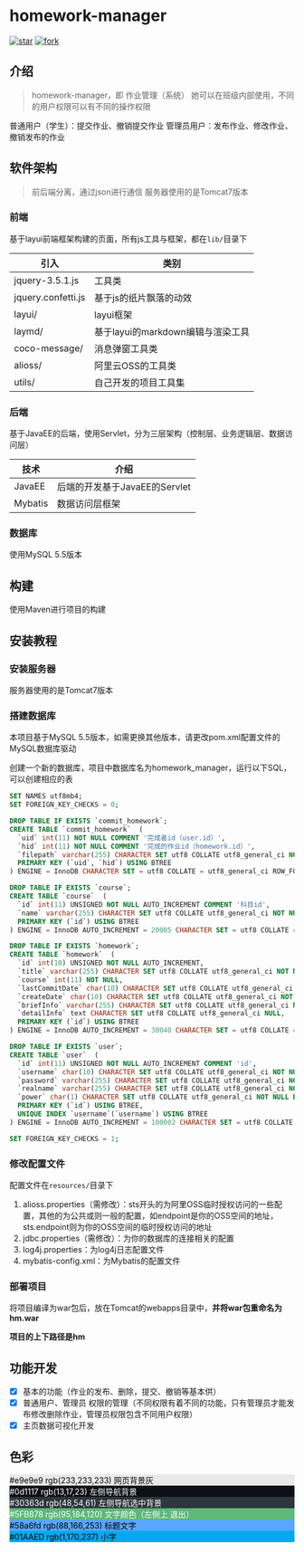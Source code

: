 # homework-manager

[![star](https://gitee.com/qkmango/homework-manager/badge/star.svg?theme=dark)](https://gitee.com/qkmango/homework-manager/stargazers)
[![fork](https://gitee.com/qkmango/homework-manager/badge/fork.svg?theme=dark)](https://gitee.com/qkmango/homework-manager/members)


## 介绍
> homework-manager，即 作业管理（系统）
> 她可以在班级内部使用，不同的用户权限可以有不同的操作权限

普通用户（学生）：提交作业、撤销提交作业
管理员用户：发布作业、修改作业、撤销发布的作业

## 软件架构
> 前后端分离，通过json进行通信
> 服务器使用的是Tomcat7版本

### 前端

基于layui前端框架构建的页面，所有js工具与框架，都在`lib/`目录下

| 引入               | 类别                              |
| ------------------ | --------------------------------- |
| jquery-3.5.1.js    | 工具类                            |
| jquery.confetti.js | 基于js的纸片飘落的动效            |
| layui/             | layui框架                         |
| laymd/             | 基于layui的markdown编辑与渲染工具 |
| coco-message/      | 消息弹窗工具类                    |
| alioss/            | 阿里云OSS的工具类                 |
| utils/             | 自己开发的项目工具集              |

### 后端

基于JavaEE的后端，使用Servlet，分为三层架构（控制层、业务逻辑层、数据访问层）

| 技术    | 介绍                          |
| ------- | ----------------------------- |
| JavaEE  | 后端的开发基于JavaEE的Servlet |
| Mybatis | 数据访问层框架                |

### 数据库

使用MySQL 5.5版本



## 构建

使用Maven进行项目的构建



## 安装教程

### 安装服务器

服务器使用的是Tomcat7版本



### 搭建数据库

本项目基于MySQL 5.5版本，如需更换其他版本，请更改pom.xml配置文件的MySQL数据库驱动

创建一个新的数据库，项目中数据库名为homework_manager，运行以下SQL，可以创建相应的表

````sql
SET NAMES utf8mb4;
SET FOREIGN_KEY_CHECKS = 0;

DROP TABLE IF EXISTS `commit_homework`;
CREATE TABLE `commit_homework`  (
  `uid` int(11) NOT NULL COMMENT '完成者id（user.id）',
  `hid` int(11) NOT NULL COMMENT '完成的作业id（homework.id）',
  `filepath` varchar(255) CHARACTER SET utf8 COLLATE utf8_general_ci NOT NULL COMMENT '作业文件的链接',
  PRIMARY KEY (`uid`, `hid`) USING BTREE
) ENGINE = InnoDB CHARACTER SET = utf8 COLLATE = utf8_general_ci ROW_FORMAT = Compact;

DROP TABLE IF EXISTS `course`;
CREATE TABLE `course`  (
  `id` int(11) UNSIGNED NOT NULL AUTO_INCREMENT COMMENT '科目id',
  `name` varchar(255) CHARACTER SET utf8 COLLATE utf8_general_ci NOT NULL COMMENT '科目名',
  PRIMARY KEY (`id`) USING BTREE
) ENGINE = InnoDB AUTO_INCREMENT = 20005 CHARACTER SET = utf8 COLLATE = utf8_general_ci ROW_FORMAT = Compact;

DROP TABLE IF EXISTS `homework`;
CREATE TABLE `homework`  (
  `id` int(10) UNSIGNED NOT NULL AUTO_INCREMENT,
  `title` varchar(255) CHARACTER SET utf8 COLLATE utf8_general_ci NOT NULL,
  `course` int(11) NOT NULL,
  `lastCommitDate` char(10) CHARACTER SET utf8 COLLATE utf8_general_ci NOT NULL,
  `createDate` char(10) CHARACTER SET utf8 COLLATE utf8_general_ci NOT NULL,
  `briefInfo` varchar(255) CHARACTER SET utf8 COLLATE utf8_general_ci NOT NULL,
  `detailInfo` text CHARACTER SET utf8 COLLATE utf8_general_ci NULL,
  PRIMARY KEY (`id`) USING BTREE
) ENGINE = InnoDB AUTO_INCREMENT = 30040 CHARACTER SET = utf8 COLLATE = utf8_general_ci ROW_FORMAT = Compact;

DROP TABLE IF EXISTS `user`;
CREATE TABLE `user`  (
  `id` int(11) UNSIGNED NOT NULL AUTO_INCREMENT COMMENT 'id',
  `username` char(10) CHARACTER SET utf8 COLLATE utf8_general_ci NOT NULL COMMENT '用户名（唯一）',
  `password` varchar(255) CHARACTER SET utf8 COLLATE utf8_general_ci NOT NULL COMMENT '密码',
  `realname` varchar(255) CHARACTER SET utf8 COLLATE utf8_general_ci NOT NULL COMMENT '真实名',
  `power` char(1) CHARACTER SET utf8 COLLATE utf8_general_ci NOT NULL DEFAULT '0',
  PRIMARY KEY (`id`) USING BTREE,
  UNIQUE INDEX `username`(`username`) USING BTREE
) ENGINE = InnoDB AUTO_INCREMENT = 100002 CHARACTER SET = utf8 COLLATE = utf8_general_ci ROW_FORMAT = Compact;

SET FOREIGN_KEY_CHECKS = 1;
````





### 修改配置文件

配置文件在`resources/`目录下

1. alioss.properties（需修改）：sts开头的为阿里OSS临时授权访问的一些配置，其他的为公共或则一般的配置，如endpoint是你的OSS空间的地址，sts.endpoint则为你的OSS空间的临时授权访问的地址
2. jdbc.properties（需修改）：为你的数据库的连接相关的配置
3. log4j.properties：为log4j日志配置文件
4. mybatis-config.xml：为Mybatis的配置文件



### 部署项目

将项目编译为war包后，放在Tomcat的webapps目录中，**并将war包重命名为 hm.war**

**项目的上下路径是hm**



## 功能开发

- [x] 基本的功能（作业的发布、删除，提交、撤销等基本供）
- [x] 普通用户、管理员 权限的管理（不同权限有着不同的功能，只有管理员才能发布修改删除作业，管理员权限包含不同用户权限）
- [x] 主页数据可视化开发

## 色彩
<div style="background-color:#e9e9e9;color:black">#e9e9e9 rgb(233,233,233) 网页背景灰</div>

<div style="background-color:#0d1117;color:white">#0d1117 rgb(13,17,23) 左侧导航背景</div>
<div style="background-color:#30363d;color:white">#30363d rgb(48,54,61) 左侧导航选中背景</div>

<div style="background-color:#5FB878;color:white">#5FB878 rgb(95,184,120) 文字颜色（左侧上 退出）</div>

<div style="background-color:#58a6fd;color:black">#58a6fd rgb(88,166,253) 标题文字</div>
<div style="background-color:#01AAED;color:black">#01AAED rgb(1,170,237) 小字</div>

